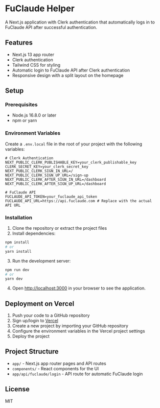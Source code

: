 # FuClaude Helper

A Next.js application with Clerk authentication that automatically logs in to FuClaude API after successful authentication.

## Features

- Next.js 13 app router
- Clerk authentication
- Tailwind CSS for styling
- Automatic login to FuClaude API after Clerk authentication
- Responsive design with a split layout on the homepage

## Setup

### Prerequisites

- Node.js 16.8.0 or later
- npm or yarn

### Environment Variables

Create a `.env.local` file in the root of your project with the following variables:

```env
# Clerk Authentication
NEXT_PUBLIC_CLERK_PUBLISHABLE_KEY=your_clerk_publishable_key
CLERK_SECRET_KEY=your_clerk_secret_key
NEXT_PUBLIC_CLERK_SIGN_IN_URL=/
NEXT_PUBLIC_CLERK_SIGN_UP_URL=/sign-up
NEXT_PUBLIC_CLERK_AFTER_SIGN_IN_URL=/dashboard
NEXT_PUBLIC_CLERK_AFTER_SIGN_UP_URL=/dashboard

# FuClaude API
FUCLAUDE_API_TOKEN=your_fuclaude_api_token
FUCLAUDE_API_URL=https://api.fuclaude.com # Replace with the actual API URL
```

### Installation

1. Clone the repository or extract the project files
2. Install dependencies:

```bash
npm install
# or
yarn install
```

3. Run the development server:

```bash
npm run dev
# or
yarn dev
```

4. Open [http://localhost:3000](http://localhost:3000) in your browser to see the application.

## Deployment on Vercel

1. Push your code to a GitHub repository
2. Sign up/login to [Vercel](https://vercel.com)
3. Create a new project by importing your GitHub repository
4. Configure the environment variables in the Vercel project settings
5. Deploy the project

## Project Structure

- `app/` - Next.js app router pages and API routes
- `components/` - React components for the UI
- `app/api/fuclaude/login` - API route for automatic FuClaude login

## License

MIT 